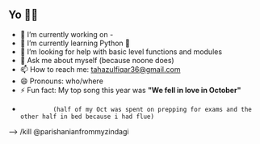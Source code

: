 ## Yo 👊🏿

- 🔭 I’m currently working on -
- 🌱 I’m currently learning Python 🐍
- 🤔 I’m looking for help with basic level functions and modules
- 💬 Ask me about myself (because noone does)
- 📫 How to reach me: tahazulfiqar36@gmail.com
- 😄 Pronouns: who/where
- ⚡ Fun fact: My top song this year was **"We fell in love in October"**
-              (half of my Oct was spent on prepping for exams and the other half in bed because i had flue)
--> /kill @parishanianfrommyzindagi
